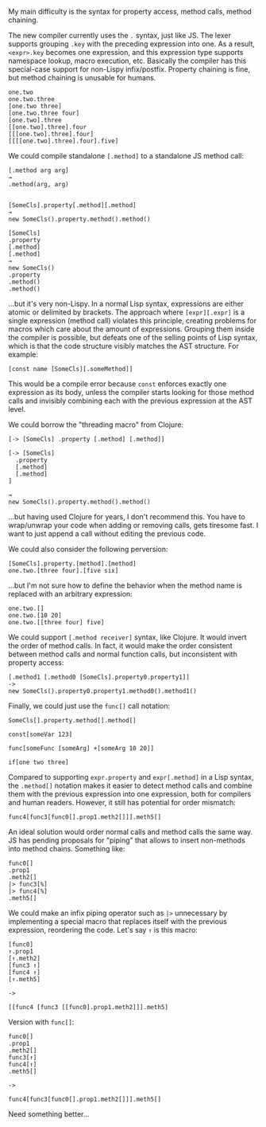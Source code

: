 My main difficulty is the syntax for property access, method calls, method chaining.

The new compiler currently uses the `.` syntax, just like JS. The lexer supports grouping `.key` with the preceding expression into one. As a result, `<expr>.key` becomes one expression, and this expression type supports namespace lookup, macro execution, etc. Basically the compiler has this special-case support for non-Lispy infix/postfix. Property chaining is fine, but method chaining is unusable for humans.

```
one.two
one.two.three
[one.two three]
[one.two.three four]
[one.two].three
[[one.two].three].four
[[[one.two].three].four]
[[[[one.two].three].four].five]
```

We could compile standalone `[.method]` to a standalone JS method call:

```
[.method arg arg]
→
.method(arg, arg)


[SomeCls].property[.method][.method]
→
new SomeCls().property.method().method()

[SomeCls]
.property
[.method]
[.method]
→
new SomeCls()
.property
.method()
.method()
```

...but it's very non-Lispy. In a normal Lisp syntax, expressions are either atomic or delimited by brackets. The approach where `[expr][.expr]` is a single expression (method call) violates this principle, creating problems for macros which care about the amount of expressions. Grouping them inside the compiler is possible, but defeats one of the selling points of Lisp syntax, which is that the code structure visibly matches the AST structure. For example:

```
[const name [SomeCls][.someMethod]]
```

This would be a compile error because `const` enforces exactly one expression as its body, unless the compiler starts looking for those method calls and invisibly combining each with the previous expression at the AST level.

We could borrow the "threading macro" from Clojure:

```
[-> [SomeCls] .property [.method] [.method]]

[-> [SomeCls]
  .property
  [.method]
  [.method]
]

→
new SomeCls().property.method().method()
```

...but having used Clojure for years, I don't recommend this. You have to wrap/unwrap your code when adding or removing calls, gets tiresome fast. I want to just append a call without editing the previous code.

We could also consider the following perversion:

```
[SomeCls].property.[method].[method]
one.two.[three four].[five six]
```

...but I'm not sure how to define the behavior when the method name is replaced with an arbitrary expression:

```
one.two.[]
one.two.[10 20]
one.two.[[three four] five]
```

We could support `[.method receiver]` syntax, like Clojure. It would invert the order of method calls. In fact, it would make the order consistent between method calls and normal function calls, but inconsistent with property access:

```
[.method1 [.method0 [SomeCls].property0.property1]]
->
new SomeCls().property0.property1.method0().method1()
```

Finally, we could just use the `func[]` call notation:

```
SomeCls[].property.method[].method[]

const[someVar 123]

func[someFunc [someArg] +[someArg 10 20]]

if[one two three]
```

Compared to supporting `expr.property` and `expr[.method]` in a Lisp syntax, the `.method[]` notation makes it easier to detect method calls and combine them with the previous expression into one expression, both for compilers and human readers. However, it still has potential for order mismatch:

```
func4[func3[func0[].prop1.meth2[]]].meth5[]
```

An ideal solution would order normal calls and method calls the same way. JS has pending proposals for "piping" that allows to insert non-methods into method chains. Something like:

```
func0[]
.prop1
.meth2[]
|> func3[%]
|> func4[%]
.meth5[]
```

We could make an infix piping operator such as `|>` unnecessary by implementing a special macro that replaces itself with the previous expression, reordering the code. Let's say `↑` is this macro:

```
[func0]
↑.prop1
[↑.meth2]
[func3 ↑]
[func4 ↑]
[↑.meth5]

->

[[func4 [func3 [[func0].prop1.meth2]]].meth5]
```

Version with `func[]`:

```
func0[]
.prop1
.meth2[]
func3[↑]
func4[↑]
.meth5[]

->

func4[func3[func0[].prop1.meth2[]]].meth5[]
```

Need something better...
